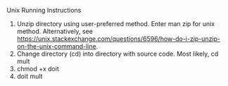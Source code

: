 Unix Running Instructions

1.    Unzip directory using user-preferred method.  Enter man zip for unix method.  Alternatively, see https://unix.stackexchange.com/questions/6596/how-do-i-zip-unzip-on-the-unix-command-line.
2.    Change directory (cd) into directory with source code.  Most likely, cd mult
2.    chmod +x doit
3.    doit mult
